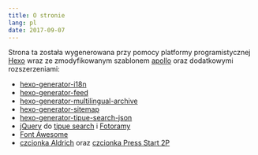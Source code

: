 ```yaml
---
title: O stronie
lang: pl
date: 2017-09-07
---
```

Strona ta została wygenerowana przy pomocy platformy programistycznej [Hexo](https://hexo.io/) wraz ze zmodyfikowanym szablonem [apollo](https://github.com/pinggod/hexo-theme-apollo") oraz dodatkowymi rozszerzeniami:
- [hexo-generator-i18n](https://github.com/Jamling/hexo-generator-i18n)
- [hexo-generator-feed](https://github.com/hexojs/hexo-generator-feed)
- [hexo-generator-multilingual-archive](https://github.com/ahaasler/hexo-generator-multilingual-archive)
- [hexo-generator-sitemap](https://github.com/hexojs/hexo-generator-sitemap)
- [hexo-generator-tipue-search-json](https://github.com/zhouhao/Hexo-Tipue-Search-Json)
- [jQuery](https://jquery.com/) do [tipue search](//www.tipue.com/search) i [Fotoramy](//fotorama.io/)
- [Font Awesome](//fontawesome.io/)
- [czcionka Aldrich](https://fonts.google.com/specimen/Aldrich) oraz [czcionka Press Start 2P](https://fonts.google.com/specimen/Press+Start+2P)